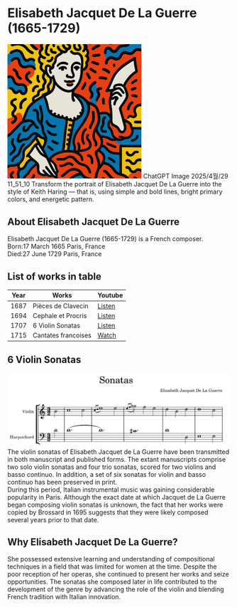# Elisabeth Jacquet De La Guerre (1665-1729)

<img src="./delaguerre_portrait2.png" alt="portrait" style="width:60%;" />
ChatGPT Image 2025/4월/29  11_51_10
Transform the portrait of Elisabeth Jacquet De La Guerre into the style of Keith Haring — that is, using simple and bold lines, bright primary colors, and energetic pattern.       

  
## About Elisabeth Jacquet De La Guerre
Elisabeth Jacquet De La Guerre (1665-1729) is a French composer.  
Born:17 March 1665 Paris, France   
Died:27 June 1729 Paris, France  

  
## List of works in table

| Year | Works | Youtube |
| ---- | ------------------ | ------------------------------------------------ |
| 1687 | Pièces de Clavecin | [Listen](https://youtu.be/c9kJj0DnEGw?si=wRQ_OoFlZZJE8mPZ) |
| 1694 | Cephale et Procris | [Listen](https://youtu.be/HZDqqI0_dxo?si=aQve0TJq-Jo1iwM6) |
| 1707 | 6 Violin Sonatas | [Listen](https://youtu.be/IUlW1Uj7G5E?si=AkYUVasKfqH5uP0S) |
| 1715 | Cantates francoises | [Watch](https://youtu.be/A1-RhwSfcwc?si=VY9NMAcB9mn_bnIK) |

  
## 6 Violin Sonatas
![score](./delaguerre_악보최종.png)
The violin sonatas of Elisabeth Jacquet de La Guerre have been transmitted in both manuscript and published forms. The extant manuscripts comprise two solo violin sonatas and four trio sonatas, scored for two violins and basso continuo. In addition, a set of six sonatas for violin and basso continuo has been preserved in print.  
During this period, Italian instrumental music was gaining considerable popularity in Paris. Although the exact date at which Jacquet de La Guerre began composing violin sonatas is unknown, the fact that her works were copied by Brossard in 1695 suggests that they were likely composed several years prior to that date.

  
## Why Elisabeth Jacquet De La Guerre?
She possessed extensive learning and understanding of compositional techniques in a field that was limited for women at the time. Despite the poor reception of her operas, she continued to present her works and seize opportunities. The sonatas she composed later in life contributed to the development of the genre by advancing the role of the violin and blending French tradition with Italian innovation.

